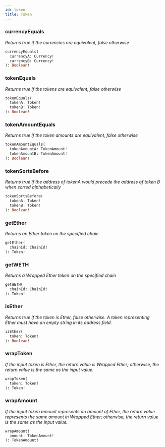 ```yaml
---
id: token
title: Token
---
```


### currencyEquals

_Returns true if the currencies are equivalent, false otherwise_

```graphql
currencyEquals(
  currencyA: Currency! 
  currencyB: Currency! 
): Boolean!
```

### tokenEquals

_Returns true if the tokens are equivalent, false otherwise_

```graphql
tokenEquals(
  tokenA: Token! 
  tokenB: Token! 
): Boolean!
```

### tokenAmountEquals

_Returns true if the token amounts are equivalent, false otherwise_

```graphql
tokenAmountEquals(
  tokenAmountA: TokenAmount! 
  tokenAmountB: TokenAmount! 
): Boolean!
```

### tokenSortsBefore

_Returns true if the address of tokenA would precede the address of token B when sorted alphabetically_

```graphql
tokenSortsBefore(
  tokenA: Token! 
  tokenB: Token! 
): Boolean!
```

### getEther

_Returns an Ether token on the specified chain_

```graphql
getEther(
  chainId: ChainId! 
): Token!
```

### getWETH

_Returns a Wrapped Ether token on the specified chain_

```graphql
getWETH(
  chainId: ChainId! 
): Token!
```

### isEther

_Returns true if the token is Ether, false otherwise. A token representing Ether must have an empty string in its address field._

```graphql
isEther(
  token: Token! 
): Boolean!
```

### wrapToken

_If the input token is Ether, the return value is Wrapped Ether; otherwise, the return value is the same as the input value._

```graphql
wrapToken(
  token: Token! 
): Token!
```

### wrapAmount

_If the input token amount represents an amount of Ether, the return value represents the same amount in Wrapped Ether; otherwise, the return value is the same as the input value._

```graphql
wrapAmount(
  amount: TokenAmount! 
): TokenAmount!
```